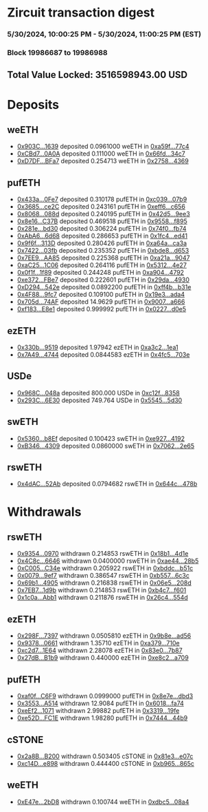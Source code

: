 # Zircuit transaction digest
### 5/30/2024, 10:00:25 PM - 5/30/2024, 11:00:25 PM (EST)
### Block 19986687 to 19986988

## Total Value Locked: 3516598943.00 USD

# Deposits
## weETH
- [0x903C...1639](https://etherscan.io/address/0x903CbfDB0A89E65c88AA93Ed81E450C4ded51639) deposited 0.0961000 weETH in [0xa59f...77c4](https://etherscan.io/tx/0x903CbfDB0A89E65c88AA93Ed81E450C4ded51639)
- [0xCBd7...0A0A](https://etherscan.io/address/0xCBd77C594EDe0091c6144c37F045aB8B46Af0A0A) deposited 0.111000 weETH in [0x66fd...34c7](https://etherscan.io/tx/0xCBd77C594EDe0091c6144c37F045aB8B46Af0A0A)
- [0xD7DF...BFa7](https://etherscan.io/address/0xD7DF7E085214743530afF339aFC420c7c720BFa7) deposited 0.254713 weETH in [0x2758...4369](https://etherscan.io/tx/0xD7DF7E085214743530afF339aFC420c7c720BFa7)
## pufETH
- [0x433a...0Fe7](https://etherscan.io/address/0x433aAbfcBA7e03F0f03CC8e0Bf0FcaCb5C1f0Fe7) deposited 0.310178 pufETH in [0xc039...07b9](https://etherscan.io/tx/0x433aAbfcBA7e03F0f03CC8e0Bf0FcaCb5C1f0Fe7)
- [0x3685...ce2C](https://etherscan.io/address/0x36852eAbF955087b9eaD7CeBAdc8BDF401ebce2C) deposited 0.243161 pufETH in [0xeff6...c656](https://etherscan.io/tx/0x36852eAbF955087b9eaD7CeBAdc8BDF401ebce2C)
- [0x8068...088d](https://etherscan.io/address/0x806833312f16E9cC8e57060B879b67a85730088d) deposited 0.240195 pufETH in [0x42d5...9ee3](https://etherscan.io/tx/0x806833312f16E9cC8e57060B879b67a85730088d)
- [0x8e16...C37B](https://etherscan.io/address/0x8e16a54a161D61Cc11197bcAEff90B4143D2C37B) deposited 0.469518 pufETH in [0x9558...f895](https://etherscan.io/tx/0x8e16a54a161D61Cc11197bcAEff90B4143D2C37B)
- [0x281e...bd30](https://etherscan.io/address/0x281e182e2b35FD37137BEb454A42B9578485bd30) deposited 0.306224 pufETH in [0x74f0...fb74](https://etherscan.io/tx/0x281e182e2b35FD37137BEb454A42B9578485bd30)
- [0xAbA6...6d68](https://etherscan.io/address/0xAbA68d0C0cCFF795A2022282c17Ad620E03A6d68) deposited 0.286653 pufETH in [0x1fc4...ed41](https://etherscan.io/tx/0xAbA68d0C0cCFF795A2022282c17Ad620E03A6d68)
- [0x9f6f...313D](https://etherscan.io/address/0x9f6fB4796a0BD67AFE45c34878DC78BccCA0313D) deposited 0.280426 pufETH in [0xa64a...ca3a](https://etherscan.io/tx/0x9f6fB4796a0BD67AFE45c34878DC78BccCA0313D)
- [0x7422...03fb](https://etherscan.io/address/0x742228A0694D84Be703fad6006B4D09bf06403fb) deposited 0.235352 pufETH in [0xbde8...d653](https://etherscan.io/tx/0x742228A0694D84Be703fad6006B4D09bf06403fb)
- [0x7EE9...AA85](https://etherscan.io/address/0x7EE964e2BB91B558Ca5E6cC38d402847DF78AA85) deposited 0.225368 pufETH in [0xa21a...9047](https://etherscan.io/tx/0x7EE964e2BB91B558Ca5E6cC38d402847DF78AA85)
- [0xaC25...1C06](https://etherscan.io/address/0xaC25a896261443bC7ec2bBd501eb61eFDCB01C06) deposited 0.264116 pufETH in [0x5312...4e27](https://etherscan.io/tx/0xaC25a896261443bC7ec2bBd501eb61eFDCB01C06)
- [0x0f1f...1f89](https://etherscan.io/address/0x0f1f0D810CF5268F215205ac1EcaA2AdC3891f89) deposited 0.244248 pufETH in [0xa904...4792](https://etherscan.io/tx/0x0f1f0D810CF5268F215205ac1EcaA2AdC3891f89)
- [0xe372...FBe7](https://etherscan.io/address/0xe372F9e61498741579489a8D546a4b79C72aFBe7) deposited 0.222601 pufETH in [0x29da...4930](https://etherscan.io/tx/0xe372F9e61498741579489a8D546a4b79C72aFBe7)
- [0xD294...542e](https://etherscan.io/address/0xD2949060cC8BB3085eBae4b876415de8eF35542e) deposited 0.0892200 pufETH in [0xff4b...b31e](https://etherscan.io/tx/0xD2949060cC8BB3085eBae4b876415de8eF35542e)
- [0x4F88...9fc7](https://etherscan.io/address/0x4F8885EFB1e4ceFb2e9C4136Bebf7E4c408F9fc7) deposited 0.109100 pufETH in [0x19e3...ada4](https://etherscan.io/tx/0x4F8885EFB1e4ceFb2e9C4136Bebf7E4c408F9fc7)
- [0x705d...74AF](https://etherscan.io/address/0x705d64179e0Db6205189d73402a35E3A1c9474AF) deposited 14.9629 pufETH in [0x9007...a666](https://etherscan.io/tx/0x705d64179e0Db6205189d73402a35E3A1c9474AF)
- [0xf183...E8e1](https://etherscan.io/address/0xf18350d2354D9DCe9961167570FE301ddBA2E8e1) deposited 0.999992 pufETH in [0x0227...d0e5](https://etherscan.io/tx/0xf18350d2354D9DCe9961167570FE301ddBA2E8e1)
## ezETH
- [0x330b...9519](https://etherscan.io/address/0x330bd9C5A788e246BD1a9076eb26C78dAf5d9519) deposited 1.97942 ezETH in [0xa3c2...1ea1](https://etherscan.io/tx/0x330bd9C5A788e246BD1a9076eb26C78dAf5d9519)
- [0x7A49...4744](https://etherscan.io/address/0x7A493Be5c2ce014cD049Bf178a1ac0Db1B434744) deposited 0.0844583 ezETH in [0x4fc5...703e](https://etherscan.io/tx/0x7A493Be5c2ce014cD049Bf178a1ac0Db1B434744)
## USDe
- [0x968C...048a](https://etherscan.io/address/0x968CEe5cA660094268b0A4D92E304AF745Da048a) deposited 800.000 USDe in [0xc12f...8358](https://etherscan.io/tx/0x968CEe5cA660094268b0A4D92E304AF745Da048a)
- [0x293C...6E30](https://etherscan.io/address/0x293C6937D8D82e05B01335F7B33FBA0c8e256E30) deposited 749.764 USDe in [0x5545...5d30](https://etherscan.io/tx/0x293C6937D8D82e05B01335F7B33FBA0c8e256E30)
## swETH
- [0x5360...b8Ef](https://etherscan.io/address/0x5360660E5aB4292d6Dcf321aceB80666135Ab8Ef) deposited 0.100423 swETH in [0xe927...4192](https://etherscan.io/tx/0x5360660E5aB4292d6Dcf321aceB80666135Ab8Ef)
- [0xB346...4309](https://etherscan.io/address/0xB3462abe03E61df1644486a45D304B5CD93C4309) deposited 0.0860000 swETH in [0x7062...2e65](https://etherscan.io/tx/0xB3462abe03E61df1644486a45D304B5CD93C4309)
## rswETH
- [0x4dAC...52Ab](https://etherscan.io/address/0x4dAC3b9F4Ffca6620639680Cb26328E8ECe252Ab) deposited 0.0794682 rswETH in [0x644c...478b](https://etherscan.io/tx/0x4dAC3b9F4Ffca6620639680Cb26328E8ECe252Ab)
# Withdrawals
## rswETH
- [0x9354...0970](https://etherscan.io/address/0x9354B9259442a8f61AbCC070a6D942650B4d0970) withdrawn 0.214853 rswETH in [0x18b1...4d1e](https://etherscan.io/tx/0x9354B9259442a8f61AbCC070a6D942650B4d0970)
- [0x4C8c...6646](https://etherscan.io/address/0x4C8c00Cfbc28Ce150AdFab63D06cE31837A76646) withdrawn 0.0400000 rswETH in [0xae44...28b5](https://etherscan.io/tx/0x4C8c00Cfbc28Ce150AdFab63D06cE31837A76646)
- [0xC005...C34e](https://etherscan.io/address/0xC005B673b9CA0cAFe5d2175ec36C3716dBe2C34e) withdrawn 0.205922 rswETH in [0xbddc...b51c](https://etherscan.io/tx/0xC005B673b9CA0cAFe5d2175ec36C3716dBe2C34e)
- [0x0079...9ef7](https://etherscan.io/address/0x007901b5B1729B2fB0fAe073C633cCe17c509ef7) withdrawn 0.386547 rswETH in [0xb557...6c3c](https://etherscan.io/tx/0x007901b5B1729B2fB0fAe073C633cCe17c509ef7)
- [0x69b1...4905](https://etherscan.io/address/0x69b12c775D9c2862940C9De4B493D539DA6A4905) withdrawn 0.216838 rswETH in [0x06e5...208d](https://etherscan.io/tx/0x69b12c775D9c2862940C9De4B493D539DA6A4905)
- [0x7EB7...1d9b](https://etherscan.io/address/0x7EB77c1dfA5A4bD92ae75C555DdB668876D41d9b) withdrawn 0.214853 rswETH in [0xb4c7...f601](https://etherscan.io/tx/0x7EB77c1dfA5A4bD92ae75C555DdB668876D41d9b)
- [0x1c0a...Abb1](https://etherscan.io/address/0x1c0a315CB7E7f71778cD715f7FE881988181Abb1) withdrawn 0.211876 rswETH in [0x26c4...554d](https://etherscan.io/tx/0x1c0a315CB7E7f71778cD715f7FE881988181Abb1)
## ezETH
- [0x298F...7397](https://etherscan.io/address/0x298FbD09F8Bb98a35D68328a14363Ec9d3657397) withdrawn 0.0505810 ezETH in [0x9b8e...ad56](https://etherscan.io/tx/0x298FbD09F8Bb98a35D68328a14363Ec9d3657397)
- [0x9378...0661](https://etherscan.io/address/0x93781a4Acfc29B444457606d4532E34d43200661) withdrawn 1.35710 ezETH in [0xa379...710e](https://etherscan.io/tx/0x93781a4Acfc29B444457606d4532E34d43200661)
- [0xc2d7...1E64](https://etherscan.io/address/0xc2d7ae998689b621aCc33aF6382f5B83cf0B1E64) withdrawn 2.28078 ezETH in [0x83e0...7b87](https://etherscan.io/tx/0xc2d7ae998689b621aCc33aF6382f5B83cf0B1E64)
- [0x27dB...B1b9](https://etherscan.io/address/0x27dB84A3d7b599E42b95e337e124836B1C31B1b9) withdrawn 0.440000 ezETH in [0xe8c2...a709](https://etherscan.io/tx/0x27dB84A3d7b599E42b95e337e124836B1C31B1b9)
## pufETH
- [0xaf0f...C6F9](https://etherscan.io/address/0xaf0ff49616AAb47206Cc2a7Adab4cb2B32A2C6F9) withdrawn 0.0999000 pufETH in [0x8e7e...dbd3](https://etherscan.io/tx/0xaf0ff49616AAb47206Cc2a7Adab4cb2B32A2C6F9)
- [0x3553...A514](https://etherscan.io/address/0x3553Fe5e187bd8E2bad4EF56999b17eDfD18A514) withdrawn 12.9084 pufETH in [0x6018...fa74](https://etherscan.io/tx/0x3553Fe5e187bd8E2bad4EF56999b17eDfD18A514)
- [0xeEf2...1071](https://etherscan.io/address/0xeEf2b441c6408DBbe65Ef8Afb5B982c9E5361071) withdrawn 2.99882 pufETH in [0x3319...19fe](https://etherscan.io/tx/0xeEf2b441c6408DBbe65Ef8Afb5B982c9E5361071)
- [0xe52D...FC1E](https://etherscan.io/address/0xe52D8fbFDBCe4438B3839fcB4630aE2696cFFC1E) withdrawn 1.98280 pufETH in [0x7444...44b9](https://etherscan.io/tx/0xe52D8fbFDBCe4438B3839fcB4630aE2696cFFC1E)
## cSTONE
- [0x2a8B...B200](https://etherscan.io/address/0x2a8B65Faa0017439057D066E1AB0c597f455B200) withdrawn 0.503405 cSTONE in [0x81e3...e07c](https://etherscan.io/tx/0x2a8B65Faa0017439057D066E1AB0c597f455B200)
- [0xc14D...e898](https://etherscan.io/address/0xc14DfAccb6057b80b1F1A8381f63A358487Ae898) withdrawn 0.444400 cSTONE in [0xb965...865c](https://etherscan.io/tx/0xc14DfAccb6057b80b1F1A8381f63A358487Ae898)
## weETH
- [0xE47e...2bD8](https://etherscan.io/address/0xE47ee9B9F5AD6D40c20a416e9e9A23046Fa22bD8) withdrawn 0.100744 weETH in [0xdbc5...08a4](https://etherscan.io/tx/0xE47ee9B9F5AD6D40c20a416e9e9A23046Fa22bD8)
